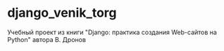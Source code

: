 # django_venik_torg
Учебный проект из книги "Django: практика создания Web-сайтов на Python" автора В. Дронов
